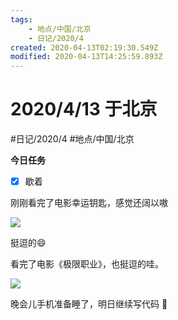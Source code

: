 ```yaml
---
tags:
    - 地点/中国/北京
    - 日记/2020/4
created: 2020-04-13T02:19:30.549Z
modified: 2020-04-13T14:25:59.893Z
---
```

# 2020/4/13 于北京
#日记/2020/4 #地点/中国/北京

**今日任务**
- [x] 歇着
<!-- @timer "date":"Mon Apr 13 2020 17:29:33 GMT+0800 (China Standard Time)" -->
刚刚看完了电影幸运钥匙，感觉还阔以嗷

![](https://ss0.bdstatic.com/70cFvHSh_Q1YnxGkpoWK1HF6hhy/it/u=451221302,2469685882&fm=26&gp=0.jpg)

挺逗的:smile: 
<!-- @timer "date":"Mon Apr 13 2020 22:22:37 GMT+0800 (China Standard Time)" -->
看完了电影《极限职业》，也挺逗的哇。

![](https://img5.mtime.cn/CMS/News/2019/01/28/201216.99133147_620X620.jpg)

晚会儿手机准备睡了，明日继续写代码 :full_moon_with_face: 

